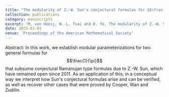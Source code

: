 ```yaml
---
title: "The modularity of Z.-W. Sun's conjectural formulas for $$\frac{1}{\pi}$$"
collection: publications
category: manuscripts
excerpt: 'M. van Hoeij, W.-L. Tsai and D. Ye, The modularity of Z.-W. Sun’s conjectural formulas for $$\frac{1}{\pi}$$, Proceedings of the American Mathematical Society (2025)'
date: 2025-01-01
venue: 'Proceedings of the American Mathematical Society'
---
```


Abstract: In this work, we establish modular parameterizations for two general formulas for $$\frac{1}{\pi}$$ that subsume conjectural Ramanujan type formulas due to Z.-W. Sun, which have remained open since 2011. As an application of this, in a conceptual way we interpret how Sun's conjectural formulas arise and can be verified, as well as recover other cases that were proved by Cooper, Wan and Zudilin.
